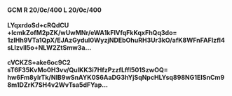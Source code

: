 #### GCM R 20/0c/400 L 20/0c/400
**LYqxrdoSd+cRQdCU**<br/>**+lcmkZofM2pZK/wUwMNr/eWA1kFIVfqFkKqxFhQq3do=**<br/>**1zIHh9VTa1QpX/EJAzGydul0WyzjNDEbOhuRH3Ur3kO/afK8WFnFAFlzfl4sLIzvlI5o+NLW2ZtSmw3a...**<br/><br/>
**cVCKZS+ake6oc9C2**<br/>**sT6F35KvMo0H3vv/QulKK3i7HfzPzzfLffl501SzwOQ=**<br/>**hw6Fm8yIrTk/NIB9wSnAYK0S6AaDG3hYjSqNpcHLYsq898NG1EISnCm98m1DZrK7SH4v2WvTsa5dFYap...**